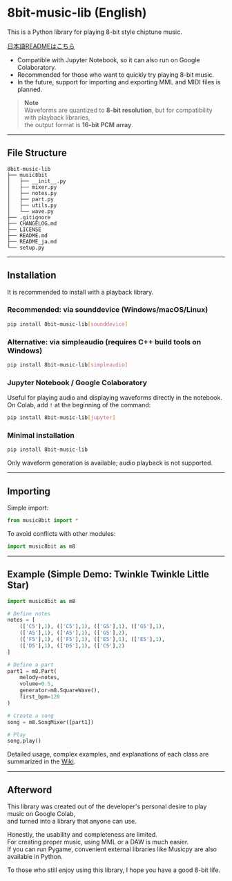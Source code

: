 # 8bit-music-lib (English)
This is a Python library for playing 8-bit style chiptune music.

[日本語READMEはこちら](https://github.com/neutrino-dot/8bit-music-lib/blob/main/README_ja.md)

- Compatible with Jupyter Notebook, so it can also run on Google Colaboratory.
- Recommended for those who want to quickly try playing 8-bit music.
- In the future, support for importing and exporting MML and MIDI files is planned.

> **Note**  
> Waveforms are quantized to **8-bit resolution**, but for compatibility with playback libraries,  
> the output format is **16-bit PCM array**.

---

## File Structure

```
8bit-music-lib
├── music8bit
│   ├── __init__.py
│   ├── mixer.py
│   ├── notes.py
│   ├── part.py
│   ├── utils.py
│   └── wave.py
├── .gitignore
├── CHANGELOG.md
├── LICENSE
├── README.md
├── README_ja.md
└── setup.py
```

---

## Installation

It is recommended to install with a playback library.

### Recommended: via sounddevice (Windows/macOS/Linux)
```bash
pip install 8bit-music-lib[sounddevice]
```
### Alternative: via simpleaudio (requires C++ build tools on Windows)
```bash
pip install 8bit-music-lib[simpleaudio]

```
### Jupyter Notebook / Google Colaboratory
Useful for playing audio and displaying waveforms directly in the notebook.  
On Colab, add `!` at the beginning of the command:
```bash
pip install 8bit-music-lib[jupyter]
```

### Minimal installation
```bash
pip install 8bit-music-lib
```
Only waveform generation is available; audio playback is not supported.

---

## Importing

Simple import:
```python
from music8bit import *
```

To avoid conflicts with other modules:
```python
import music8bit as m8
```

---

## Example (Simple Demo: Twinkle Twinkle Little Star)

```python
import music8bit as m8

# Define notes
notes = [
    (['C5'],1), (['C5'],1), (['G5'],1), (['G5'],1),
    (['A5'],1), (['A5'],1), (['G5'],2),
    (['F5'],1), (['F5'],1), (['E5'],1), (['E5'],1),
    (['D5'],1), (['D5'],1), (['C5'],2)
]

# Define a part
part1 = m8.Part(
    melody=notes,
    volume=0.5,
    generator=m8.SquareWave(),
    first_bpm=120
)

# Create a song
song = m8.SongMixer([part1])

# Play
song.play()
```
Detailed usage, complex examples, and explanations of each class are summarized in the [Wiki](https://github.com/neutrino-dot/8bit-music-lib/wiki).

---
## Afterword

This library was created out of the developer's personal desire to play music on Google Colab,  
and turned into a library that anyone can use.

Honestly, the usability and completeness are limited.  
For creating proper music, using MML or a DAW is much easier.  
If you can run Pygame, convenient external libraries like Musicpy are also available in Python.

To those who still enjoy using this library, I hope you have a good 8-bit life.
